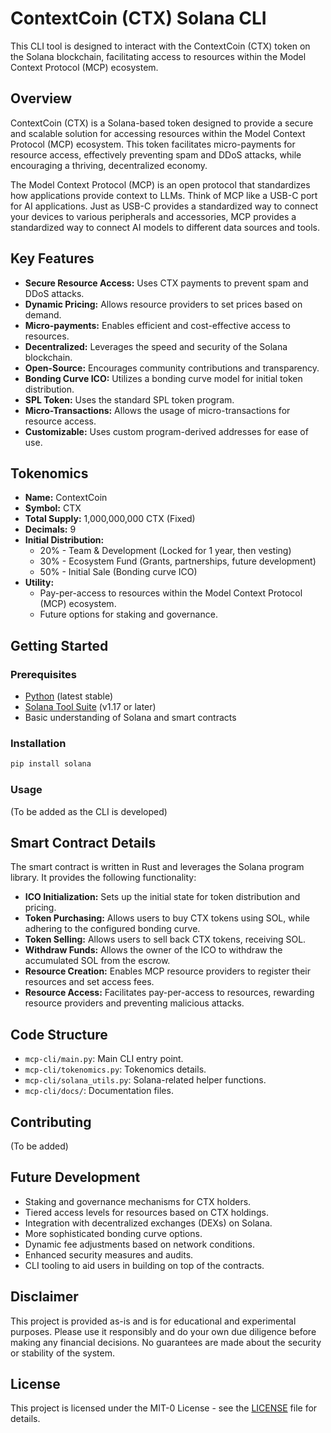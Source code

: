 # ContextCoin (CTX) Solana CLI

This CLI tool is designed to interact with the ContextCoin (CTX) token on the Solana blockchain, facilitating access to resources within the Model Context Protocol (MCP) ecosystem.

## Overview

ContextCoin (CTX) is a Solana-based token designed to provide a secure and scalable solution for accessing resources within the Model Context Protocol (MCP) ecosystem. This token facilitates micro-payments for resource access, effectively preventing spam and DDoS attacks, while encouraging a thriving, decentralized economy.

The Model Context Protocol (MCP) is an open protocol that standardizes how applications provide context to LLMs. Think of MCP like a USB-C port for AI applications. Just as USB-C provides a standardized way to connect your devices to various peripherals and accessories, MCP provides a standardized way to connect AI models to different data sources and tools.

## Key Features

*   **Secure Resource Access:** Uses CTX payments to prevent spam and DDoS attacks.
*   **Dynamic Pricing:** Allows resource providers to set prices based on demand.
*   **Micro-payments:** Enables efficient and cost-effective access to resources.
*   **Decentralized:** Leverages the speed and security of the Solana blockchain.
*   **Open-Source:** Encourages community contributions and transparency.
*   **Bonding Curve ICO:** Utilizes a bonding curve model for initial token distribution.
*   **SPL Token:** Uses the standard SPL token program.
*   **Micro-Transactions:** Allows the usage of micro-transactions for resource access.
*   **Customizable:** Uses custom program-derived addresses for ease of use.

## Tokenomics

*   **Name:** ContextCoin
*   **Symbol:** CTX
*   **Total Supply:** 1,000,000,000 CTX (Fixed)
*   **Decimals:** 9
*   **Initial Distribution:**
    *   20% - Team & Development (Locked for 1 year, then vesting)
    *   30% - Ecosystem Fund (Grants, partnerships, future development)
    *   50% - Initial Sale (Bonding curve ICO)
*   **Utility:**
    *   Pay-per-access to resources within the Model Context Protocol (MCP) ecosystem.
    *   Future options for staking and governance.

## Getting Started

### Prerequisites

*   [Python](https://www.python.org/) (latest stable)
*   [Solana Tool Suite](https://docs.solana.com/cli/install-solana-cli-tools) (v1.17 or later)
*   Basic understanding of Solana and smart contracts

### Installation

```bash
pip install solana
```

### Usage

(To be added as the CLI is developed)

## Smart Contract Details

The smart contract is written in Rust and leverages the Solana program library. It provides the following functionality:

*   **ICO Initialization:** Sets up the initial state for token distribution and pricing.
*   **Token Purchasing:** Allows users to buy CTX tokens using SOL, while adhering to the configured bonding curve.
*   **Token Selling:** Allows users to sell back CTX tokens, receiving SOL.
*   **Withdraw Funds:** Allows the owner of the ICO to withdraw the accumulated SOL from the escrow.
*   **Resource Creation:** Enables MCP resource providers to register their resources and set access fees.
*   **Resource Access:** Facilitates pay-per-access to resources, rewarding resource providers and preventing malicious attacks.

## Code Structure

*   `mcp-cli/main.py`: Main CLI entry point.
*   `mcp-cli/tokenomics.py`: Tokenomics details.
*   `mcp-cli/solana_utils.py`: Solana-related helper functions.
*   `mcp-cli/docs/`: Documentation files.

## Contributing

(To be added)

## Future Development

*   Staking and governance mechanisms for CTX holders.
*   Tiered access levels for resources based on CTX holdings.
*   Integration with decentralized exchanges (DEXs) on Solana.
*   More sophisticated bonding curve options.
*   Dynamic fee adjustments based on network conditions.
*   Enhanced security measures and audits.
*   CLI tooling to aid users in building on top of the contracts.

## Disclaimer

This project is provided as-is and is for educational and experimental purposes. Please use it responsibly and do your own due diligence before making any financial decisions. No guarantees are made about the security or stability of the system.

## License

This project is licensed under the MIT-0 License - see the [LICENSE](../LICENSE) file for details.